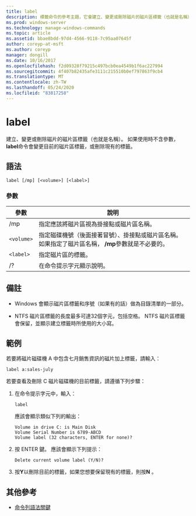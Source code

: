 ```yaml
---
title: label
description: 標籤命令的參考主題，它會建立、變更或刪除磁片的磁片區標籤（也就是名稱）。
ms.prod: windows-server
ms.technology: manage-windows-commands
ms.topic: article
ms.assetid: bbae8bdd-97d4-4566-9118-7c95aa07645f
author: coreyp-at-msft
ms.author: coreyp
manager: dongill
ms.date: 10/16/2017
ms.openlocfilehash: f2d09328f79215c497bcb0ea4549b1f6ac227994
ms.sourcegitcommit: 4f407b82435afe3111c215510b0ef797863f9cb4
ms.translationtype: MT
ms.contentlocale: zh-TW
ms.lasthandoff: 05/24/2020
ms.locfileid: "83817258"
---
```

# <a name="label"></a>label

建立、變更或刪除磁片的磁片區標籤（也就是名稱）。 如果使用時不含參數， **label**命令會變更目前的磁片區標籤，或刪除現有的標籤。

## <a name="syntax"></a>語法

```
label [/mp] [<volume>] [<label>]
```

### <a name="parameters"></a>參數

| 參數 | 說明 |
| --------- | ----------- |
| /mp | 指定應該將磁片區視為掛接點或磁片區名稱。 |
| `<volume>` | 指定磁碟機號（後面接著冒號）、掛接點或磁片區名稱。 如果指定了磁片區名稱， **/mp**參數就是不必要的。 |
| `<label>` | 指定磁片區的標籤。 |
| /? | 在命令提示字元顯示說明。 |

## <a name="remarks"></a>備註

- Windows 會顯示磁片區標籤和序號（如果有的話）做為目錄清單的一部分。

- NTFS 磁片區標籤的長度最多可達32個字元，包括空格。 NTFS 磁片區標籤會保留，並顯示建立標籤時所使用的大小寫。

## <a name="examples"></a>範例

若要將磁片磁碟機 A 中包含七月銷售資訊的磁片加上標籤，請輸入：

```
label a:sales-july
```

若要查看及刪除 C 磁片磁碟機的目前標籤，請遵循下列步驟：

1. 在命令提示字元中，輸入：

   ```
   label
   ```

   應該會顯示類似下列的輸出：

   ```
   Volume in drive C: is Main Disk
   Volume Serial Number is 6789-ABCD
   Volume label (32 characters, ENTER for none)?
   ```

2. 按 ENTER 鍵。 應該會顯示下列提示：

   ```
   Delete current volume label (Y/N)?
   ```

3. 按**Y**以刪除目前的標籤，如果您想要保留現有的標籤，則按**N** 。

## <a name="additional-references"></a>其他參考

- [命令列語法關鍵](command-line-syntax-key.md)
